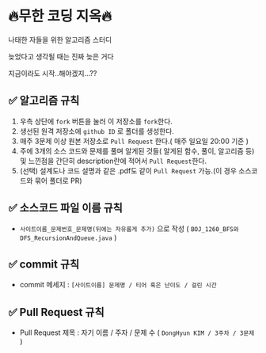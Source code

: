 # 🔥무한 코딩 지옥🔥
<p>나태한 자들을 위한 알고리즘 스터디</p>
<p>늦었다고 생각될 때는 진짜 늦은 거다</p>
<p>지금이라도 시작..해야겠지...??</p>

## ✅ 알고리즘 규칙
1. 우측 상단에 ```fork``` 버튼을 눌러 이 저장소를 ```fork```한다.
2. 생선된 원격 저장소에 ```github ID``` 로 폴더를 생성한다.
3. 매주 3문제 이상 원본 저장소로 ```Pull Request``` 한다.( 매주 일요일 20:00 기준 )
4. 주에 3개의 소스 코드와 문제를 풀며 알게된 것들( 알게된 함수, 풀이, 알고리즘 등) 및 느낀점을 간단히 description란에 적어서 ```Pull Request```한다.
5. (선택) 설계도나 코드 설명과 같은 .pdf도 같이 ```Pull Request``` 가능.(이 경우 소스코드와 묶어 폴더로 PR)

## ✅ 소스코드 파일 이름 규칙
* ```사이트이름_문제번호_문제명(뒤에는 자유롭게 추가)``` 으로 작성 ( ```BOJ_1260_BFS와DFS_RecursionAndQueue.java``` )

## ✅ commit 규칙
* commit 메세지 : ```[사이트이름] 문제명 / 티어 혹은 난이도 / 걸린 시간```

## ✅ Pull Request 규칙
* Pull Request 제목 : 자기 이름 / 주자 / 문제 수 ( ```DongHyun KIM / 3주차 / 3문제``` )
